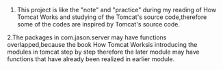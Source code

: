 1. This project is like the "note" and "practice" during my reading of How Tomcat Works and studying of the Tomcat's source code,therefore some of the codes are inspired by Tomcat's source code.   




2.The packages in com.jason.server may have functions overlapped,because the book How Tomcat Worksis introducing the modules in tomcat step by step therefore the later module may have functions that have already
been realized in earlier module.